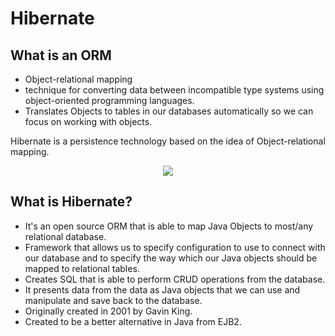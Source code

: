 # Hibernate

## What is an ORM

- Object-relational mapping
- technique for converting data between incompatible type systems 
using object-oriented programming languages.
- Translates Objects to tables in our databases automatically so we
can focus on working with objects.

Hibernate is a persistence technology based on the idea of Object-relational
mapping.

<p align="center">
    <img src="https://user-images.githubusercontent.com/29547780/34070958-68a1294a-e266-11e7-93a0-197d38dbf8b1.png"></img>
</p>

## What is Hibernate?

- It's an open source ORM that is able to map Java Objects to most/any
relational database.
- Framework that allows us to specify configuration to use to connect
with our database and to specify the way which our Java objects 
should be mapped to relational tables.
- Creates SQL that is able to perform CRUD operations from the database.
- It presents data from the data as Java objects that we can use and 
manipulate and save back to the database.
- Originally created in 2001 by Gavin King.
- Created to be a better alternative in Java from EJB2.